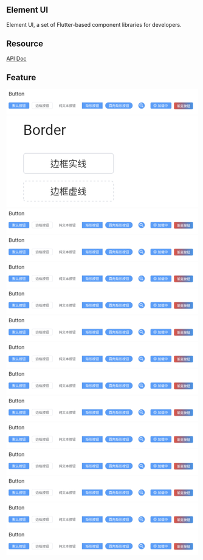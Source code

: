 <!-- 
This README describes the package. If you publish this package to pub.dev,
this README's contents appear on the landing page for your package.

For information about how to write a good package README, see the guide for
[writing package pages](https://dart.dev/guides/libraries/writing-package-pages). 

For general information about developing packages, see the Dart guide for
[creating packages](https://dart.dev/guides/libraries/create-library-packages)
and the Flutter guide for
[developing packages and plugins](https://flutter.dev/developing-packages). 
-->

## Element UI

Element UI, a set of Flutter-based component libraries for developers.

## Resource

[API Doc](http://element.laomengit.com/)

## Feature

![](https://github.com/LaoMengFlutter/flutter_element/blob/main/imgs/WX20220115-094720@2x.png)
![](https://github.com/LaoMengFlutter/flutter_element/blob/main/imgs/WX20220115-094741@2x.png)
![](https://github.com/LaoMengFlutter/flutter_element/blob/main/imgs/WX20220115-094720%402x.png)
![](https://github.com/LaoMengFlutter/flutter_element/blob/main/imgs/WX20220115-094720%402x.png)
![](https://github.com/LaoMengFlutter/flutter_element/blob/main/imgs/WX20220115-094720%402x.png)
![](https://github.com/LaoMengFlutter/flutter_element/blob/main/imgs/WX20220115-094720%402x.png)
![](https://github.com/LaoMengFlutter/flutter_element/blob/main/imgs/WX20220115-094720%402x.png)
![](https://github.com/LaoMengFlutter/flutter_element/blob/main/imgs/WX20220115-094720%402x.png)
![](https://github.com/LaoMengFlutter/flutter_element/blob/main/imgs/WX20220115-094720%402x.png)
![](https://github.com/LaoMengFlutter/flutter_element/blob/main/imgs/WX20220115-094720%402x.png)
![](https://github.com/LaoMengFlutter/flutter_element/blob/main/imgs/WX20220115-094720%402x.png)
![](https://github.com/LaoMengFlutter/flutter_element/blob/main/imgs/WX20220115-094720%402x.png)
![](https://github.com/LaoMengFlutter/flutter_element/blob/main/imgs/WX20220115-094720%402x.png)
![](https://github.com/LaoMengFlutter/flutter_element/blob/main/imgs/WX20220115-094720%402x.png)
![](https://github.com/LaoMengFlutter/flutter_element/blob/main/imgs/WX20220115-094720%402x.png)

